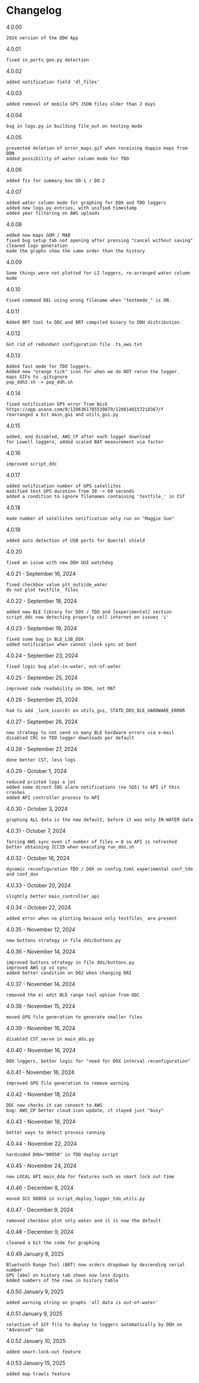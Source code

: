 # Changelog

4.0.00

    2024 version of the DDH App

4.0.01 

    fixed in_ports_geo.py detection

4.0.02

    added notification field 'dl_files'

4.0.03

    added removal of mobile GPS JSON files older than 2 days

4.0.04

    bug in logs.py in building file_out on testing mode

4.0.05
    
    prevented deletion of error_maps.gif when receiving doppio maps from DDN
    added possibility of water column mode for TDO

4.0.06

    added fix for summary box DO-1 / DO-2

4.0.07

    added water column mode for graphing for DOX and TDO loggers
    added new logs.py entries, with unified timestamp
    added year filtering on AWS uploads

4.0.08

    added new maps GOM / MAB
    fixed bug setup_tab not opening after pressing "cancel without saving"
    cleaned logs generation
    made the graphs show the same order than the history

4.0.09

    Some things were not plotted for LI loggers, re-arranged water column mode

4.0.10

    Fixed command DEL using wrong filename when "testmode_" is ON.

4.0.11

    Added BRT tool to DDC and BRT compiled binary to DDH distribution.

4.0.12

    Got rid of redundant configuration file .ts_aws.txt

4.0.13

    Added fast mode for TDO loggers.
    Added new "orange tick" icon for when we do NOT rerun the logger.
    maps GIFs to .gitignore
    pop_ddh2.sh -> pop_ddh.sh

4.0.14

    fixed notification GPS error from Nick
    https://app.asana.com/0/1206361785539879/1208148157218367/f
    rearranged a bit main_gui and utils_gui.py

4.0.15

    added, and disabled, AWS_CP after each logger download
    for Lowell loggers, added scaled BAT measurement via factor

4.0.16

    improved script_ddc

4.0.17

    added notification number of GPS satellites
    modified test GPS duration from 30 -> 60 seconds
    added a condition to ignore filenames containing 'testfile_' in CST

4.0.18

    made number of satellites notification only run on "Maggie Sue"

4.0.19

    added auto detection of USB ports for Quectel shield

4.0.20

    fixed an issue with new DDH GUI watchdog

4.0.21 - September 16, 2024

    fixed checkbox value plt_outside_water
    do not plot testfile_ files

4.0.22 - September 18, 2024

    added new BLE library for DOX / TDO and [experimental] section
    script_ddc now detecting properly cell internet on issues 'i'

4.0.23 - September 19, 2024

    fixed some bug in BLE_LSB_DOX
    added notification when cannot clock sync at boot

4.0.24 - September 23, 2024

    fixed logic bug plot-in-water, out-of-water

4.0.25 - September 25, 2024

    improved code readability on DDH, not MAT

4.0.26 - September 25, 2024

    had to add _lock_icon(0) on utils_gui, STATE_DDS_BLE_HARDWARE_ERROR

4.0.27 - September 26, 2024

    new strategy to not send so many BLE hardware errors via e-mail
    disabled CRC on TDO logger downloads per default

4.0.28 - September 27, 2024

    done better CST, less logs

4.0.29 - October 1, 2024

    reduced printed logs a lot
    added some direct SNS alarm notifications (no SQS) to API if this crashes
    added API controller process to API

4.0.30 - October 3, 2024

    graphing ALL data is the new default, before it was only IN-WATER data

4.0.31 - October 7, 2024

    forcing AWS sync even if number of files = 0 so API is refreshed
    better obtaining ICCID when executing run_dds.sh

4.0.32 - October 16, 2024

    dynamic reconfiguration TDO / DOX on config.toml experimental conf_tdo and conf_dox

4.0.33 - October 20, 2024

    slightly better main_controller_api

4.0.34 - October 22, 2024

    added error when no plotting because only testfiles_ are present

4.0.35 - November 12, 2024

    new buttons strategy in file dds/buttons.py

4.0.36 - November 14, 2024

    improved buttons strategy in file dds/buttons.py
    improved AWS cp vs sync
    added better condition on DO2 when changing DRI

4.0.37 - November 14, 2024

    removed the e) edit BLE range tool option from DDC

4.0.38 - November 15, 2024

    moved GPQ file generation to generate smaller files

4.0.39 - November 16, 2024

    disabled CST_serve in main_dds.py

4.0.40 - November 16, 2024

    DOX loggers, better logic for "need for DOX interval reconfiguration"

4.0.41 - November 16, 2024

    improved GPQ file generation to remove warning

4.0.42 - November 18, 2024

    DDC new checks it can connect to AWS
    bug: AWS_CP better cloud icon update, it stayed just "busy"

4.0.43 - November 18, 2024

    better ways to detect process running

4.0.44 - November 22, 2024

    hardcoded DHU="00050" in TDO deploy script

4.0.45 - November 24, 2024

    new LOCAL API main_dda for features such as smart lock out time

4.0.46 - December 8, 2024

    moved SCC 00050 in script_deploy_logger_tdo_utils.py

4.0.47 - December 9, 2024

    removed checkbox plot only water and it is now the default

4.0.48 - December 9, 2024

    cleaned a bit the code for graphing

4.0.49 January 8, 2025

    Bluetooth Range Tool (BRT) now orders dropdown by descending serial number
    GPS label on history tab shows now less digits
    Added numbers of the rows in history table

4.0.50 January 9, 2025

    added warning string on graphs 'all data is out-of-water'

4.0.51 January 9, 2025

    selection of SCF file to deploy to loggers automatically by DDH on "Advanced" tab

4.0.52 January 10, 2025

    added smart-lock-out feature

4.0.53 January 15, 2025

    added map trawls feature
